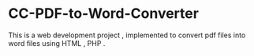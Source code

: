 # CC-PDF-to-Word-Converter
This is a web development project , implemented to convert pdf files into word files using HTML , PHP .
